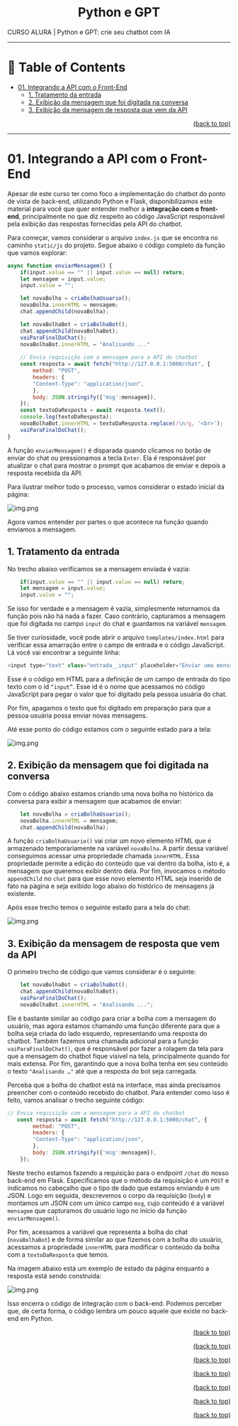 <div name="top-readme" align=center>
  <h1>Python e GPT</h1>
</div>

CURSO ALURA | Python e GPT: crie seu chatbot com IA

---

# 📌 Table of Contents

- [01. Integrando a API com o Front-End](#01-integrando-a-api-com-o-front-end)
  - [1. Tratamento da entrada](#1-tratamento-da-entrada)
  - [2. Exibição da mensagem que foi digitada na conversa](#2-exibição-da-mensagem-que-foi-digitada-na-conversa)
  - [3. Exibição da mensagem de resposta que vem da API](#3-exibição-da-mensagem-de-resposta-que-vem-da-api)

<p align="right"><a href="#top-readme">(back to top)</a></p>

---

# 01. Integrando a API com o Front-End

Apesar de este curso ter como foco a implementação do chatbot do ponto de vista de back-end, utilizando Python e Flask, disponibilizamos este material para você que quer entender melhor a **integração com o front-end**, principalmente no que diz respeito ao código JavaScript responsável pela exibição das respostas fornecidas pela API do chatbot.

Para começar, vamos considerar o arquivo `index.js` que se encontra no caminho `static/js` do projeto. Segue abaixo o código completo da função que vamos explorar:

```javascript
async function enviarMensagem() {
    if(input.value == "" || input.value == null) return;
    let mensagem = input.value;
    input.value = "";

    let novaBolha = criaBolhaUsuario();
    novaBolha.innerHTML = mensagem;
    chat.appendChild(novaBolha);

    let novaBolhaBot = criaBolhaBot();
    chat.appendChild(novaBolhaBot);
    vaiParaFinalDoChat();
    novaBolhaBot.innerHTML = "Analisando ..."
    
    // Envia requisição com a mensagem para a API do chatbot
    const resposta = await fetch("http://127.0.0.1:5000/chat", {
        method: "POST",
        headers: {
        "Content-Type": "application/json",
        },
        body: JSON.stringify({'msg':mensagem}),
    });
    const textoDaResposta = await resposta.text();
    console.log(textoDaResposta);
    novaBolhaBot.innerHTML = textoDaResposta.replace(/\n/g, '<br>');
    vaiParaFinalDoChat();
}
```

A função `enviarMensagem()` é disparada quando clicamos no botão de enviar do chat ou pressionamos a tecla `Enter`. Ela é responsável por atualizar o chat para mostrar o prompt que acabamos de enviar e depois a resposta recebida da API.

Para ilustrar melhor todo o processo, vamos considerar o estado inicial da página:

![img.png](README_assets/img.png)

Agora vamos entender por partes o que acontece na função quando enviamos a mensagem.

## 1. Tratamento da entrada

No trecho abaixo verificamos se a mensagem enviada é vazia:

```javascript
    if(input.value == "" || input.value == null) return;
    let mensagem = input.value;
    input.value = "";
```

Se isso for verdade e a mensagem é vazia, simplesmente retornamos da função pois não há nada a fazer. Caso contrário, capturamos a mensagem que foi digitada no campo `input` do chat e guardamos na variável `mensagem`.

Se tiver curiosidade, você pode abrir o arquivo `templates/index.html` para verificar essa amarração entre o campo de entrada e o código JavaScript. Lá você vai encontrar a seguinte linha:

```javascript
<input type="text" class="entrada__input" placeholder="Enviar uma mensagem" id="input">
```

Esse é o código em HTML para a definição de um campo de entrada do tipo texto com o id `“input”`. Esse id é o nome que acessamos no código JavaScript para pegar o valor que foi digitado pela pessoa usuária do chat.

Por fim, apagamos o texto que foi digitado em preparação para que a pessoa usuária possa enviar novas mensagens.

Até esse ponto do código estamos com o seguinte estado para a tela:

![img.png](README_assets/img2.png)

## 2. Exibição da mensagem que foi digitada na conversa

Com o código abaixo estamos criando uma nova bolha no histórico da conversa para exibir a mensagem que acabamos de enviar:

```javascript
    let novaBolha = criaBolhaUsuario();
    novaBolha.innerHTML = mensagem;
    chat.appendChild(novaBolha);
```

A função `criaBolhaUsuario()` vai criar um novo elemento HTML que é armazenado temporariamente na variável `novaBolha`. A partir dessa variável conseguimos acessar uma propriedade chamada `innerHTML`. Essa propriedade permite a edição do conteúdo que vai dentro da bolha, isto é, a mensagem que queremos exibir dentro dela. Por fim, invocamos o método `appendChild` no `chat` para que esse novo elemento HTML seja inserido de fato na página e seja exibido logo abaixo do histórico de mensagens já existente.

Após esse trecho temos o seguinte estado para a tela do chat:

![img.png](README_assets/img3.png)

## 3. Exibição da mensagem de resposta que vem da API

O primeiro trecho de código que vamos considerar é o seguinte:

```javascript
    let novaBolhaBot = criaBolhaBot();
    chat.appendChild(novaBolhaBot);
    vaiParaFinalDoChat();
    novaBolhaBot.innerHTML = "Analisando ...";
```

Ele é bastante similar ao código para criar a bolha com a mensagem do usuário, mas agora estamos chamando uma função diferente para que a bolha seja criada do lado esquerdo, representando uma resposta do chatbot. Também fazemos uma chamada adicional para a função `vaiParaFinalDoChat()`, que é responsável por fazer a rolagem da tela para que a mensagem do chatbot fique visível na tela, principalmente quando for mais extensa. Por fim, garantindo que a nova bolha tenha em seu conteúdo o texto `"Analisando …"` até que a resposta do bot seja carregada.

Perceba que a bolha do chatbot está na interface, mas ainda precisamos preencher com o conteúdo recebido do chatbot. Para entender como isso é feito, vamos analisar o trecho seguinte código:

```javascript
// Envia requisição com a mensagem para a API do chatbot
   const resposta = await fetch("http://127.0.0.1:5000/chat", {
        method: "POST",
        headers: {
        "Content-Type": "application/json",
        },
        body: JSON.stringify({'msg':mensagem}),
    });
```

Neste trecho estamos fazendo a requisição para o endpoint `/chat` do nosso back-end em Flask. Especificamos que o método da requisição é um `POST` e indicamos no cabeçalho que o tipo de dado que estamos enviando é um JSON. Logo em seguida, descrevemos o corpo da requisição (`body`) e montamos um JSON com um único campo `msg`, cujo conteúdo é a variável `mensagem` que capturamos do usuário logo no início da função `enviarMensagem()`.

Por fim, acessamos a variável que representa a bolha do chat (`novaBolhaBot`) e de forma similar ao que fizemos com a bolha do usuário, acessamos a propriedade `innerHTML` para modificar o conteúdo da bolha com a `textoDaResposta` que temos.

Na imagem abaixo está um exemplo de estado da página enquanto a resposta está sendo construída:

![img.png](README_assets/img4.png)

Isso encerra o código de integração com o back-end. Podemos perceber que, de certa forma, o código lembra um pouco aquele que existe no back-end em Python.

<p align="right"><a href="#top-readme">(back to top)</a></p>
<p align="right"><a href="#top-readme">(back to top)</a></p>
<p align="right"><a href="#top-readme">(back to top)</a></p>
<p align="right"><a href="#top-readme">(back to top)</a></p>
<p align="right"><a href="#top-readme">(back to top)</a></p>
<p align="right"><a href="#top-readme">(back to top)</a></p>
<p align="right"><a href="#top-readme">(back to top)</a></p>
